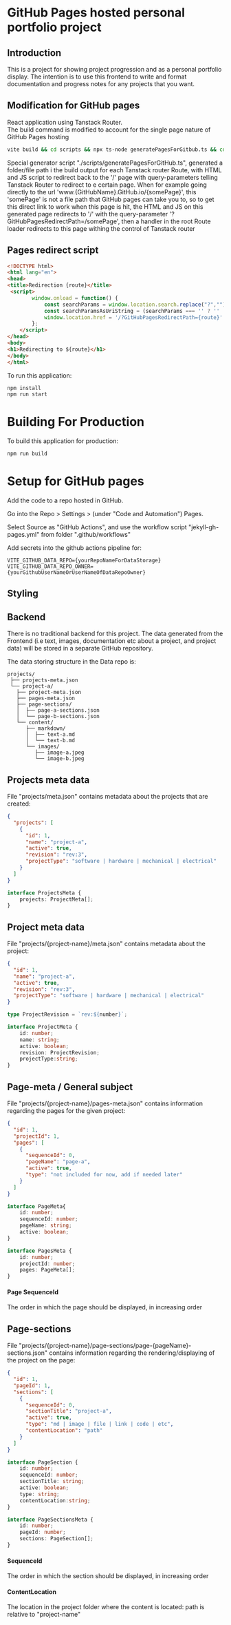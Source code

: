 # GitHub Pages hosted personal portfolio project 

## Introduction
This is a project for showing project progression and as a personal portfolio display. The intention is to use this frontend to write and format documentation and progress notes for any projects that you want.


## Modification for GitHub pages
React application using Tanstack Router.  
The build command is modified to account for the single page nature of GitHub Pages hosting 
```bash
vite build && cd scripts && npx ts-node generatePagesForGitbub.ts && cd ..  && tsc"
```
Special generator script "./scripts/generatePagesForGitHub.ts", generated a folder/file path i the build output for each Tanstack router Route, with HTML and JS script to redirect back to the '/' page with query-parameters telling Tanstack Router to redirect to e certain page.
When for example going directly to the url 'www.{GitHubName}.GitHub.io/{somePage}', this 'somePage' is not a file path that GitHub pages can take you to, so to get this direct link to work when this page is hit, the HTML and JS on this generated page redirects to '/' with the query-parameter '?GitHubPagesRedirectPath=/somePage', then a handler in the root Route loader redirects to this page withing the control of Tanstack router  
## Pages redirect script
```html
<!DOCTYPE html>
<html lang="en">
<head>
<title>Redirection {route}</title>
 <script>
        window.onload = function() {
            const searchParams = window.location.search.replace("?","");
            const searchParamsAsUriString = (searchParams === '' ? '' : '&' + searchParams); 
            window.location.href = '/?GitHubPagesRedirectPath={route}' + searchParamsAsUriString;
        };
    </script>
</head>
<body>
<h1>Redirecting to ${route}</h1>
</body>
</html>
```

To run this application:

```bash
npm install
npm run start  
```

# Building For Production

To build this application for production:

```bash
npm run build
```

# Setup for GitHub pages

Add the code to a repo hosted in GitHub.

Go into the Repo > Settings > (under "Code and Automation") Pages.

Select Source as "GitHub Actions", and use the workflow script "jekyll-gh-pages.yml" from folder ".github/workflows"

Add secrets into the github actions pipeline for:
```
VITE_GITHUB_DATA_REPO={yourRepoNameForDataStorage}
VITE_GITHUB_DATA_REPO_OWNER={yourGithubUserNameOrUserNameOfDataRepoOwner}
```

## Styling

[//]: # (ToDo: Will use Tailwind )


## Backend
There is no traditional backend for this project. 
The data generated from the Frontend (i.e text, images, documentation etc about a project, and project data) will be stored in a separate GitHub repository.

The data storing structure in the Data repo is:


```
projects/
 ├── projects-meta.json  
 └── project-a/ 
   ├── project-meta.json 
   ├── pages-meta.json
   ├── page-sections/
   │  ├── page-a-sections.json
   │  └── page-b-sections.json  
   └── content/
      ├── markdown/
      │  ├── text-a.md 
      │  └── text-b.md 
      └── images/
         ├── image-a.jpeg 
         └── image-b.jpeg
```

## Projects meta data
File "projects/meta.json" contains metadata about the projects that are created:
```json
{
  "projects": [
    {
      "id": 1,
      "name": "project-a",
      "active": true,
      "revision": "rev:3",
      "projectType": "software | hardware | mechanical | electrical"
    }
  ]
}
```

```typescript
interface ProjectsMeta {
    projects: ProjectMeta[];
}
```
## Project meta data
File "projects/{project-name}/meta.json" contains metadata about the project:
```json
{
  "id": 1,
  "name": "project-a",
  "active": true,
  "revision": "rev:3",
  "projectType": "software | hardware | mechanical | electrical" 
}
```
```typescript
type ProjectRevision = `rev:${number}`;

interface ProjectMeta {
    id: number;
    name: string;
    active: boolean;
    revision: ProjectRevision;
    projectType:string;
}
```

## Page-meta / General subject
File "projects/{project-name}/pages-meta.json" contains information regarding the pages for the given project:
```json
{
  "id": 1,
  "projectId": 1,
  "pages": [
    {
      "sequenceId": 0,
      "pageName": "page-a",
      "active": true,
      "type": "not included for now, add if needed later"
    }
  ]
}
```
```typescript
interface PageMeta{
    id: number;
    sequenceId: number;
    pageName: string;
    active: boolean;
}

interface PagesMeta {
    id: number;
    projectId: number;
    pages: PageMeta[];
}

```
#### Page SequenceId
The order in which the page should be displayed, in increasing order


## Page-sections
File "projects/{project-name}/page-sections/page-{pageName}-sections.json" contains information regarding the rendering/displaying of the project on the page:
```json
{
  "id": 1,
  "pageId": 1,
  "sections": [
    {
      "sequenceId": 0,
      "sectionTitle": "project-a",
      "active": true,
      "type": "md | image | file | link | code | etc",
      "contentLocation": "path"
    }
  ]
}
```
```typescript
interface PageSection {
    id: number;
    sequenceId: number;
    sectionTitle: string;
    active: boolean;
    type: string;
    contentLocation:string;
}

interface PageSectionsMeta {
    id: number;
    pageId: number;
    sections: PageSection[];
}
```
#### SequenceId
The order in which the section should be displayed, in increasing order
#### ContentLocation
The location in the project folder where the content is located: path is relative to "project-name"

[//]: # (Todo: Maybe add later)
[//]: # (#### ContentLocations)

[//]: # (The locations in the project folder where the content is located if there is multiple resources that is included)
[//]: # (#### Content)

[//]: # (Simple content to be displayed, if it is needed  )
